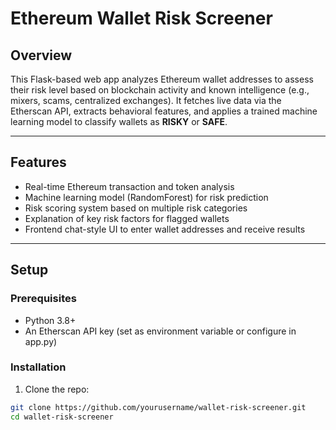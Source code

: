 # Ethereum Wallet Risk Screener

## Overview
This Flask-based web app analyzes Ethereum wallet addresses to assess their risk level based on blockchain activity and known intelligence (e.g., mixers, scams, centralized exchanges). It fetches live data via the Etherscan API, extracts behavioral features, and applies a trained machine learning model to classify wallets as **RISKY** or **SAFE**.

---

## Features
- Real-time Ethereum transaction and token analysis
- Machine learning model (RandomForest) for risk prediction
- Risk scoring system based on multiple risk categories
- Explanation of key risk factors for flagged wallets
- Frontend chat-style UI to enter wallet addresses and receive results

---

## Setup

### Prerequisites
- Python 3.8+
- An Etherscan API key (set as environment variable or configure in app.py)

### Installation

1. Clone the repo:
```bash
git clone https://github.com/yourusername/wallet-risk-screener.git
cd wallet-risk-screener
